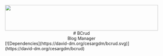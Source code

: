 <img src="http://45.55.94.138/static/img/icons/bcrub.svg" width="100%" height="85">

<center># BCrud</center>
<center>Blog Manager</center>
[![Dependencies](https://david-dm.org/cesargdm/bcrud.svg)](https://david-dm.org/cesargdm/bcrud)

